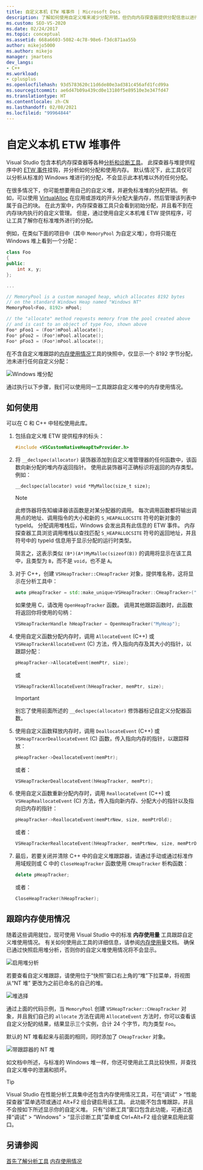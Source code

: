 ```yaml
---
title: 自定义本机 ETW 堆事件 | Microsoft Docs
description: 了解如何使用自定义堆来减少分配开销，但仍向内存探查器提供分配信息以进行分配分析。
ms.custom: SEO-VS-2020
ms.date: 02/24/2017
ms.topic: conceptual
ms.assetid: 668a6603-5082-4c78-98e6-f3dc871aa55b
author: mikejo5000
ms.author: mikejo
manager: jmartens
dev_langs:
- C++
ms.workload:
- cplusplus
ms.openlocfilehash: 93d5783620c11d6de80e3ad381c456afd1fcd99a
ms.sourcegitcommit: ae6d47b09a439cd0e13180f5e89510e3e347fd47
ms.translationtype: HT
ms.contentlocale: zh-CN
ms.lasthandoff: 02/08/2021
ms.locfileid: "99964844"
---
```

# <a name="custom-native-etw-heap-events"></a>自定义本机 ETW 堆事件

Visual Studio 包含本机内存探查器等各种[分析和诊断工具](../profiling/profiling-feature-tour.md)。  此探查器与堆提供程序中的 [ETW 事件](/windows-hardware/drivers/devtest/event-tracing-for-windows--etw-)挂钩，并分析如何分配和使用内存。  默认情况下，此工具仅可以分析从标准的 Windows 堆进行的分配，不会显示此本机堆以外的任何分配。

在很多情况下，你可能想要用自己的自定义堆，并避免标准堆的分配开销。  例如，可以使用 [VirtualAlloc](/windows/desktop/api/memoryapi/nf-memoryapi-virtualalloc) 在应用或游戏的开头分配大量内存，然后管理该列表中属于自己的块。  在此方案中，内存探查器工具只会看到初始分配，并且看不到在内存块内执行的自定义管理。  但是，通过使用自定义本机堆 ETW 提供程序，可让工具了解你在标准堆外进行的分配。

例如，在类似下面的项目中（其中 `MemoryPool` 为自定义堆），你将只能在 Windows 堆上看到一个分配：

```cpp
class Foo
{
public:
    int x, y;
};

...

// MemoryPool is a custom managed heap, which allocates 8192 bytes
// on the standard Windows Heap named "Windows NT"
MemoryPool<Foo, 8192> mPool;

// the "allocate" method requests memory from the pool created above
// and is cast to an object of type Foo, shown above
Foo* pFoo1 = (Foo*)mPool.allocate();
Foo* pFoo2 = (Foo*)mPool.allocate();
Foo* pFoo3 = (Foo*)mPool.allocate();
```

在不含自定义堆跟踪的[内存使用情况](../profiling/memory-usage.md)工具的快照中，仅显示一个 8192 字节分配，池未进行任何自定义分配：

![Windows 堆分配](media/heap-example-windows-heap.png)

通过执行以下步骤，我们可以使用同一工具跟踪自定义堆中的内存使用情况。

## <a name="how-to-use"></a>如何使用

可以在 C 和 C++ 中轻松使用此库。

1. 包括自定义堆 ETW 提供程序的标头：

   ```cpp
   #include <VSCustomNativeHeapEtwProvider.h>
   ```

1. 将 `__declspec(allocator)` 装饰器添加到自定义堆管理器的任何函数中，该函数向新分配的堆内存返回指针。  使用此装饰器可正确标识将返回的内存类型。  例如：

   ```cpp
   __declspec(allocator) void *MyMalloc(size_t size);
   ```

   > [!NOTE]
   > 此修饰器将告知编译器该函数是对某分配器的调用。  每次调用函数都将输出调用点的地址、调用指令的大小和新的 `S_HEAPALLOCSITE` 符号的新对象的 typeId。  分配调用堆栈后，Windows 会发出具有此信息的 ETW 事件。  内存探查器工具浏览调用堆栈以查找匹配 `S_HEAPALLOCSITE` 符号的返回地址，并且符号中的 typeId 信息用于显示分配的运行时类型。
   >
   > 简言之，这表示类似 `(B*)(A*)MyMalloc(sizeof(B))` 的调用将显示在该工具中，且类型为 `B`，而不是 `void`，也不是 `A`。

1. 对于 C++，创建 `VSHeapTracker::CHeapTracker` 对象，提供堆名称，这将显示在分析工具中：

   ```cpp
   auto pHeapTracker = std::make_unique<VSHeapTracker::CHeapTracker>("MyCustomHeap");
   ```

   如果使用 C，请改用 `OpenHeapTracker` 函数。  调用其他跟踪函数时，此函数将返回你将使用的句柄：

   ```C
   VSHeapTrackerHandle hHeapTracker = OpenHeapTracker("MyHeap");
   ```

1. 使用自定义函数分配内存时，调用 `AllocateEvent` (C++) 或 `VSHeapTrackerAllocateEvent` (C) 方法，传入指向内存及其大小的指针，以跟踪分配：

   ```cpp
   pHeapTracker->AllocateEvent(memPtr, size);
   ```

   或

   ```C
   VSHeapTrackerAllocateEvent(hHeapTracker, memPtr, size);
   ```

   > [!IMPORTANT]
   > 别忘了使用前面所述的 `__declspec(allocator)` 修饰器标记自定义分配器函数。

1. 使用自定义函数释放内存时，调用 `DeallocateEvent` (C++) 或 `VSHeapTracerDeallocateEvent` (C) 函数，传入指向内存的指针，以跟踪释放：

   ```cpp
   pHeapTracker->DeallocateEvent(memPtr);
   ```

   或者：

   ```C
   VSHeapTrackerDeallocateEvent(hHeapTracker, memPtr);
   ```

1. 使用自定义函数重新分配内存时，调用 `ReallocateEvent` (C++) 或 `VSHeapReallocateEvent` (C) 方法，传入指向新内存、分配大小的指针以及指向旧内存的指针：

   ```cpp
   pHeapTracker->ReallocateEvent(memPtrNew, size, memPtrOld);
   ```

   或者：

   ```C
   VSHeapTrackerReallocateEvent(hHeapTracker, memPtrNew, size, memPtrOld);
   ```

1. 最后，若要关闭并清除 C++ 中的自定义堆跟踪器，请通过手动或通过标准作用域规则或 C 中的 `CloseHeapTracker` 函数使用 `CHeapTracker` 析构函数：

   ```cpp
   delete pHeapTracker;
   ```

   或者：

   ```C
   CloseHeapTracker(hHeapTracker);
   ```

## <a name="track-memory-usage"></a>跟踪内存使用情况
随着这些调用就位，现可使用 Visual Studio 中的标准 **内存使用量** 工具跟踪自定义堆使用情况。  有关如何使用此工具的详细信息，请参阅[内存使用量](../profiling/memory-usage.md)文档。 确保已通过快照启用堆分析，否则你的自定义堆使用情况将不会显示。

![启用堆分析](media/heap-enable-heap.png)

若要查看自定义堆跟踪，请使用位于“快照”窗口右上角的“堆”下拉菜单，将视图从“NT 堆” 更改为之前已命名的自己的堆。

![堆选择](media/heap-example-custom-heap.png)

通过上面的代码示例，当 `MemoryPool` 创建 `VSHeapTracker::CHeapTracker` 对象，并且我们自己的 `allocate` 方法在调用 `AllocateEvent` 方法时，你可以查看该自定义分配的结果，结果显示三个实例，合计 24 个字节，均为类型 `Foo`。

默认的 NT 堆看起来与前面的相同，同时添加了 `CHeapTracker` 对象。

![带跟踪器的 NT 堆](media/heap-example-windows-heap.png)

如[](../profiling/memory-usage.md)文档中所述，与标准的 Windows 堆一样，你还可使用此工具比较快照，并查找自定义堆中的泄漏和损坏。

> [!TIP]
> Visual Studio 在性能分析工具集中还包含内存使用情况工具，可在“调试” > “性能探查器”菜单选项或通过 Alt+F2 组合键启用该工具。  此功能不包含堆跟踪，并且不会按如下所述显示你的自定义堆。  只有“诊断工具”窗口包含此功能，可通过选择“调试” > “Windows” > “显示诊断工具”菜单或 Ctrl+Alt+F2 组合键来启用此窗口。

## <a name="see-also"></a>另请参阅
[首先了解分析工具](../profiling/profiling-feature-tour.md)
[内存使用情况](../profiling/memory-usage.md)
